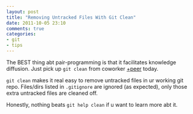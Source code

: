 ```yaml
---
layout: post
title: "Removing Untracked Files With Git Clean"
date: 2011-10-05 23:10
comments: true
categories: 
- git
- tips
---
```


The BEST thing abt pair-programming is that it facilitates knowledge
diffusion. Just pick up `git clean` from coworker
[+peer](https://plus.google.com/107105912599855998254/posts)
today.

`git clean` makes it real easy to remove untracked files in ur working
git repo. Files/dirs listed in `.gitignore` are ignored (as expected),
only those extra untracked files are cleaned off.

Honestly, nothing beats `git help clean` if u want to learn more abt it.
